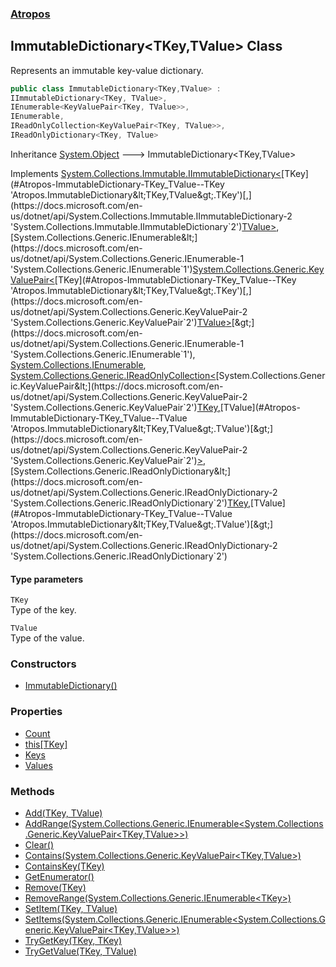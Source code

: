 ### [Atropos](./Atropos.md 'Atropos')
## ImmutableDictionary&lt;TKey,TValue&gt; Class
Represents an immutable key-value dictionary.  
```csharp
public class ImmutableDictionary<TKey,TValue> :
IImmutableDictionary<TKey, TValue>,
IEnumerable<KeyValuePair<TKey, TValue>>,
IEnumerable,
IReadOnlyCollection<KeyValuePair<TKey, TValue>>,
IReadOnlyDictionary<TKey, TValue>
```
Inheritance [System.Object](https://docs.microsoft.com/en-us/dotnet/api/System.Object 'System.Object') &#129106; ImmutableDictionary&lt;TKey,TValue&gt;  

Implements [System.Collections.Immutable.IImmutableDictionary&lt;](https://docs.microsoft.com/en-us/dotnet/api/System.Collections.Immutable.IImmutableDictionary-2 'System.Collections.Immutable.IImmutableDictionary`2')[TKey](#Atropos-ImmutableDictionary-TKey_TValue--TKey 'Atropos.ImmutableDictionary&lt;TKey,TValue&gt;.TKey')[,](https://docs.microsoft.com/en-us/dotnet/api/System.Collections.Immutable.IImmutableDictionary-2 'System.Collections.Immutable.IImmutableDictionary`2')[TValue](#Atropos-ImmutableDictionary-TKey_TValue--TValue 'Atropos.ImmutableDictionary&lt;TKey,TValue&gt;.TValue')[&gt;](https://docs.microsoft.com/en-us/dotnet/api/System.Collections.Immutable.IImmutableDictionary-2 'System.Collections.Immutable.IImmutableDictionary`2'), [System.Collections.Generic.IEnumerable&lt;](https://docs.microsoft.com/en-us/dotnet/api/System.Collections.Generic.IEnumerable-1 'System.Collections.Generic.IEnumerable`1')[System.Collections.Generic.KeyValuePair&lt;](https://docs.microsoft.com/en-us/dotnet/api/System.Collections.Generic.KeyValuePair-2 'System.Collections.Generic.KeyValuePair`2')[TKey](#Atropos-ImmutableDictionary-TKey_TValue--TKey 'Atropos.ImmutableDictionary&lt;TKey,TValue&gt;.TKey')[,](https://docs.microsoft.com/en-us/dotnet/api/System.Collections.Generic.KeyValuePair-2 'System.Collections.Generic.KeyValuePair`2')[TValue](#Atropos-ImmutableDictionary-TKey_TValue--TValue 'Atropos.ImmutableDictionary&lt;TKey,TValue&gt;.TValue')[&gt;](https://docs.microsoft.com/en-us/dotnet/api/System.Collections.Generic.KeyValuePair-2 'System.Collections.Generic.KeyValuePair`2')[&gt;](https://docs.microsoft.com/en-us/dotnet/api/System.Collections.Generic.IEnumerable-1 'System.Collections.Generic.IEnumerable`1'), [System.Collections.IEnumerable](https://docs.microsoft.com/en-us/dotnet/api/System.Collections.IEnumerable 'System.Collections.IEnumerable'), [System.Collections.Generic.IReadOnlyCollection&lt;](https://docs.microsoft.com/en-us/dotnet/api/System.Collections.Generic.IReadOnlyCollection-1 'System.Collections.Generic.IReadOnlyCollection`1')[System.Collections.Generic.KeyValuePair&lt;](https://docs.microsoft.com/en-us/dotnet/api/System.Collections.Generic.KeyValuePair-2 'System.Collections.Generic.KeyValuePair`2')[TKey](#Atropos-ImmutableDictionary-TKey_TValue--TKey 'Atropos.ImmutableDictionary&lt;TKey,TValue&gt;.TKey')[,](https://docs.microsoft.com/en-us/dotnet/api/System.Collections.Generic.KeyValuePair-2 'System.Collections.Generic.KeyValuePair`2')[TValue](#Atropos-ImmutableDictionary-TKey_TValue--TValue 'Atropos.ImmutableDictionary&lt;TKey,TValue&gt;.TValue')[&gt;](https://docs.microsoft.com/en-us/dotnet/api/System.Collections.Generic.KeyValuePair-2 'System.Collections.Generic.KeyValuePair`2')[&gt;](https://docs.microsoft.com/en-us/dotnet/api/System.Collections.Generic.IReadOnlyCollection-1 'System.Collections.Generic.IReadOnlyCollection`1'), [System.Collections.Generic.IReadOnlyDictionary&lt;](https://docs.microsoft.com/en-us/dotnet/api/System.Collections.Generic.IReadOnlyDictionary-2 'System.Collections.Generic.IReadOnlyDictionary`2')[TKey](#Atropos-ImmutableDictionary-TKey_TValue--TKey 'Atropos.ImmutableDictionary&lt;TKey,TValue&gt;.TKey')[,](https://docs.microsoft.com/en-us/dotnet/api/System.Collections.Generic.IReadOnlyDictionary-2 'System.Collections.Generic.IReadOnlyDictionary`2')[TValue](#Atropos-ImmutableDictionary-TKey_TValue--TValue 'Atropos.ImmutableDictionary&lt;TKey,TValue&gt;.TValue')[&gt;](https://docs.microsoft.com/en-us/dotnet/api/System.Collections.Generic.IReadOnlyDictionary-2 'System.Collections.Generic.IReadOnlyDictionary`2')  
#### Type parameters
<a name='Atropos-ImmutableDictionary-TKey_TValue--TKey'></a>
`TKey`  
Type of the key.  
  
<a name='Atropos-ImmutableDictionary-TKey_TValue--TValue'></a>
`TValue`  
Type of the value.  
  
### Constructors
- [ImmutableDictionary()](./ImmutableDictionary-TKey_TValue--ImmutableDictionary().md 'Atropos.ImmutableDictionary&lt;TKey,TValue&gt;.ImmutableDictionary()')
### Properties
- [Count](./ImmutableDictionary-TKey_TValue--Count.md 'Atropos.ImmutableDictionary&lt;TKey,TValue&gt;.Count')
- [this[TKey]](./ImmutableDictionary-TKey_TValue--this-TKey-.md 'Atropos.ImmutableDictionary&lt;TKey,TValue&gt;.this[TKey]')
- [Keys](./ImmutableDictionary-TKey_TValue--Keys.md 'Atropos.ImmutableDictionary&lt;TKey,TValue&gt;.Keys')
- [Values](./ImmutableDictionary-TKey_TValue--Values.md 'Atropos.ImmutableDictionary&lt;TKey,TValue&gt;.Values')
### Methods
- [Add(TKey, TValue)](./ImmutableDictionary-TKey_TValue--Add(TKey_TValue).md 'Atropos.ImmutableDictionary&lt;TKey,TValue&gt;.Add(TKey, TValue)')
- [AddRange(System.Collections.Generic.IEnumerable&lt;System.Collections.Generic.KeyValuePair&lt;TKey,TValue&gt;&gt;)](./ImmutableDictionary-TKey_TValue--AddRange(IEnumerable-KeyValuePair-TKey_TValue--).md 'Atropos.ImmutableDictionary&lt;TKey,TValue&gt;.AddRange(System.Collections.Generic.IEnumerable&lt;System.Collections.Generic.KeyValuePair&lt;TKey,TValue&gt;&gt;)')
- [Clear()](./ImmutableDictionary-TKey_TValue--Clear().md 'Atropos.ImmutableDictionary&lt;TKey,TValue&gt;.Clear()')
- [Contains(System.Collections.Generic.KeyValuePair&lt;TKey,TValue&gt;)](./ImmutableDictionary-TKey_TValue--Contains(KeyValuePair-TKey_TValue-).md 'Atropos.ImmutableDictionary&lt;TKey,TValue&gt;.Contains(System.Collections.Generic.KeyValuePair&lt;TKey,TValue&gt;)')
- [ContainsKey(TKey)](./ImmutableDictionary-TKey_TValue--ContainsKey(TKey).md 'Atropos.ImmutableDictionary&lt;TKey,TValue&gt;.ContainsKey(TKey)')
- [GetEnumerator()](./ImmutableDictionary-TKey_TValue--GetEnumerator().md 'Atropos.ImmutableDictionary&lt;TKey,TValue&gt;.GetEnumerator()')
- [Remove(TKey)](./ImmutableDictionary-TKey_TValue--Remove(TKey).md 'Atropos.ImmutableDictionary&lt;TKey,TValue&gt;.Remove(TKey)')
- [RemoveRange(System.Collections.Generic.IEnumerable&lt;TKey&gt;)](./ImmutableDictionary-TKey_TValue--RemoveRange(IEnumerable-TKey-).md 'Atropos.ImmutableDictionary&lt;TKey,TValue&gt;.RemoveRange(System.Collections.Generic.IEnumerable&lt;TKey&gt;)')
- [SetItem(TKey, TValue)](./ImmutableDictionary-TKey_TValue--SetItem(TKey_TValue).md 'Atropos.ImmutableDictionary&lt;TKey,TValue&gt;.SetItem(TKey, TValue)')
- [SetItems(System.Collections.Generic.IEnumerable&lt;System.Collections.Generic.KeyValuePair&lt;TKey,TValue&gt;&gt;)](./ImmutableDictionary-TKey_TValue--SetItems(IEnumerable-KeyValuePair-TKey_TValue--).md 'Atropos.ImmutableDictionary&lt;TKey,TValue&gt;.SetItems(System.Collections.Generic.IEnumerable&lt;System.Collections.Generic.KeyValuePair&lt;TKey,TValue&gt;&gt;)')
- [TryGetKey(TKey, TKey)](./ImmutableDictionary-TKey_TValue--TryGetKey(TKey_TKey).md 'Atropos.ImmutableDictionary&lt;TKey,TValue&gt;.TryGetKey(TKey, TKey)')
- [TryGetValue(TKey, TValue)](./ImmutableDictionary-TKey_TValue--TryGetValue(TKey_TValue).md 'Atropos.ImmutableDictionary&lt;TKey,TValue&gt;.TryGetValue(TKey, TValue)')
